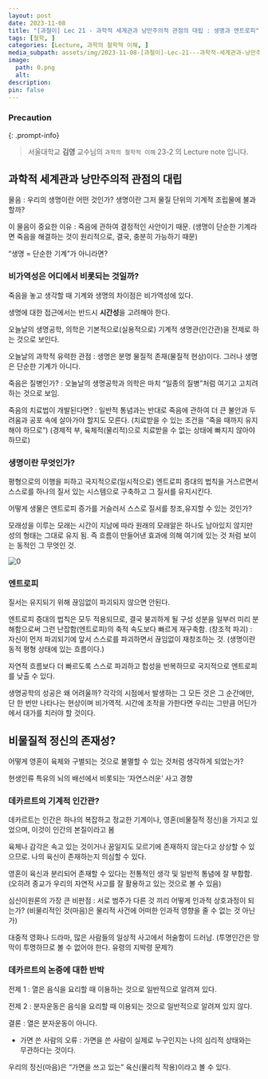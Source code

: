 ```yaml
---
layout: post
date: 2023-11-08
title: "[과철이] Lec 21 - 과학적 세계관과 낭만주의적 관점의 대립 : 생명과 엔트로피"
tags: [철학, ]
categories: [Lecture, 과학의 철학적 이해, ]
media_subpath: assets/img/2023-11-08-[과철이]-Lec-21---과학적-세계관과-낭만주의적-관점의-대립-:-생명과-엔트로피.md/
image:
  path: 0.png
  alt:  
description:  
pin: false
---
```



### Precaution


{: .prompt-info}


> 서울대학교 **김영** 교수님의 `과학의 철학적 이해` 23-2 의 Lecture note 입니다. 


## 과학적 세계관과 낭만주의적 관점의 대립


물음 : 우리의 생명이란 어떤 것인가? 생명이란 그저 물질 단위의 기계적 조립물에 불과할까?


이 물음이 중요한 이유 : 죽음에 관하여 결정적인 사안이기 때문. (생명이 단순한 기계라면 죽음을 해결하는 것이 원리적으로, 결국, 충분히 가능하기 때문)


“생명 = 단순한 기계”가 아니라면?


### 비가역성은 어디에서 비롯되는 것일까?


죽음을 놓고 생각할 때 기계와 생명의 차이점은 비가역성에 있다.


생명에 대한 접근에서는 반드시 **시간성**을 고려해야 한다.


오늘날의 생명공학, 의학은 기본적으로(실용적으로) 기계적 생명관(인간관)을 전제로 하는 것으로 보인다.


오늘날의 과학적 유력한 관점 : 생명은 분명 물질적 존재(물질적 현상)이다. 그러나 생명은 단순한 기계가 아니다.


죽음은 질병인가? : 오늘날의 생명공학과 의학은 마치 “일종의 질병”처럼 여기고 고치려 하는 것으로 보임.


죽음의 치료법이 개발된다면? : 일반적 통념과는 반대로 죽음에 관하여 더 큰 불안과 두려움과 공포 속에 살아가야 할지도 모른다. (치료받을 수 있는 조건을 “죽을 때까지 유지해야 하므로”) (경제적 부, 육체적(물리적)으로 치료받을 수 없는 상태에 빠지지 않아야 하므로)


### 생명이란 무엇인가?


평형으로의 이행을 피하고 국지적으로(일시적으로) 엔트로피 증대의 법칙을 거스르면서 스스로를 하나의 질서 있는 시스템으로 구축하고 그 질서를 유지시킨다.


어떻게 생물은 엔트로피 증가를 거슬러서 스스로 질서를 창조,유지할 수 있는 것인가?


모래성을 이루는 모래는 시간이 지남에 따라 원래의 모래알은 하나도 남아있지 않지만 성의 형태는 그대로 유지 됨. 즉 흐름이 만들어낸 효과에 의해 여기에 있는 것 처럼 보이는 동적인 그 무엇인 것.


![0](/0.png)


### 엔트로피


질서는 유지되기 위해 끊임없이 파괴되지 않으면 안된다.


엔트로피 증대의 법칙은 모두 적용되므로, 결국 붕괴하게 될 구성 성분을 일부러 미리 분해함으로써 그런 난잡함(엔트로피)의 축적 속도보다 빠르게 재구축함. (창조적 파괴) : 자신이 먼저 파괴되기에 앞서 스스로를 파괴하면서 끊임없이 재창조하는 것. (생명이란 동적 평형 상태에 있는 흐름이다.)


자연적 흐름보다 더 빠르도록 스스로 파괴하고 합성을 반복하므로 국지적으로 엔트로피를 낮출 수 있다.


생명공학의 성공은 왜 어려울까? 각각의 시점에서 발생하는 그 모든 것은 그 순간에만, 단 한 번만 나타나는 현상이며 비가역적. 시간에 조작을 가한다면 우리는 그만큼 어딘가에서 대가를 치러야 할 것이다.


## 비물질적 정신의 존재성?


어떻게 영혼이 육체와 구별되는 것으로 불멸할 수 있는 것처럼 생각하게 되었는가?


현생인류 특유의 뇌의 배선에서 비롯되는 ‘자연스러운’ 사고 경향


### 데카르트의 기계적 인간관?


데카르트는 인간은 하나의 복잡하고 정교한 기계이나, 영혼(비물질적 정신)을 가지고 있었으며, 이것이 인간의 본질이라고 봄


육체나 감각은 속고 있는 것이거나 꿈일지도 모르기에 존재하지 않는다고 상상할 수 있으므로. 나의 육신이 존재하는지 의심할 수 있다.


영혼이 육신과 분리되어 존재할 수 있다는 전통적인 생각 및 일반적 통념에 잘 부합함. (오히려 종교가 우리의 자연적 사고를 잘 활용하고 있는 것으로 볼 수 있음)


심신이원론의 가장 큰 비판점 : 서로 범주가 다른 것 끼리 어떻게 인과적 상호과정이 되는가? (비물리적인 것(마음)은 물리적 사건에 어떠한 인과적 영향을 줄 수 없는 것 아닌가)


대중적 영화나 드라마, 많은 사람들의 일상적 사고에서 허술함이 드러남. (투명인간은 망막이 투명하므로 볼 수 없어야 한다. 유령의 지박령 문제?)


### 데카르트의 논증에 대한 반박


전제 1 : 열은 음식을 요리할 때 이용하는 것으로 일반적으로 알려져 있다.


전제 2 : 분자운동은 음식을 요리할 때 이용되는 것으로 일반적으로 알려져 있지 않다.


결론 : 열은 분자운동이 아니다.

- 가면 쓴 사람의 오류 : 가면을 쓴 사람이 실제로 누구인지는 나의 심리적 상태와는 무관하다는 것이다.

우리의 정신(마음)은 “가면을 쓰고 있는” 육신(물리적 작용)이라고 볼 수 있다.

